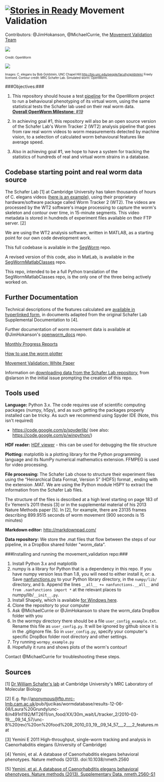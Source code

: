 [![Stories in Ready](https://badge.waffle.io/openworm/movement_validation.png?label=ready&title=Ready)](https://waffle.io/openworm/movement_validation)
Movement Validation
===================

Contributors: @JimHokanson, @MichaelCurrie, the [Movement Validation Team](https://github.com/orgs/openworm/teams/movement-validation)

![](https://github.com/openworm/movement_validation/blob/master/documentation/images/Validation%20Strategy.png?raw=true)

<sub><sup>Credit: OpenWorm</sub></sup>
     
![](https://github.com/openworm/movement_validation/blob/master/documentation/images/Test%20process.png?raw=true)

<sub><sup>Images: C. elegans by Bob Goldstein, UNC Chapel Hill http://bio.unc.edu/people/faculty/goldstein/  Freely licensed. Contour credit: MRC Schafer Lab.  Simulated worm: OpenWorm.</sub></sup>

###Objectives:###

1. This repository should house a test [pipeline](https://github.com/MichaelCurrie/movement_validation/blob/master/documentation/Processing%20Pipeline.md) for the OpenWorm project to run a behavioural phenotyping of its virtual worm, using the same statistical tests the Schafer lab used on their real worm data.  
[**Overall OpenWorm Milestone**: *#19*](https://github.com/openworm/OpenWorm/issues?milestone=19&state=open)  

2. In achieving goal #1, this repository will also be an open source version of the Schafer Lab's Worm Tracker 2 (WT2) analysis pipeline that goes from raw real worm videos to worm measurements detected by machine vision, to a selection of calculated worm behavioural features like average speed.

3. Also in achieving goal #1, we hope to have a system for tracking the statistics of hundreds of real and virtual worm strains in a database.


## Codebase starting point and real worm data source ##

The Schafer Lab [1] at Cambridge University has taken thousands of hours of C. elegans videos ([here is an example](http://www.youtube.com/watch?v=5FAiSgl55p0)), using their proprietary hardware/software package called Worm Tracker 2 (WT2).  The videos are processed by the WT2 software's image processing to capture the worm's skeleton and contour over time, in 15-minute segments.  This video metadata is stored in hundreds of experiment files available on their FTP server. [2]

We are using the WT2 analysis software, written in MATLAB, as a starting point for our own code development work.

This full codebase is available in the [SegWorm](https://github.com/openworm/SegWorm) repo.

A revised version of this code, also in MatLab, is available in the [SegWormMatlabClasses](https://github.com/JimHokanson/SegwormMatlabClasses/) repo.

This repo, intended to be a full Python translation of the SegWormMatlabClasses repo, is the only one of the three being actively worked on.


## Further Documentation ##

Technical descriptions of the features calculated are [available in hyperlinked form](https://github.com/openworm/movement_validation/blob/master/documentation/Yemini%20Supplemental%20Data/Schafer%20Lab%20Feature%20Descriptions.md), in documents adapted from the original Schafer Lab Supplemental Documentation to [4].

Further documentation of worm movement data is available at @JimHokanson's [openworm_docs](https://github.com/JimHokanson/openworm_docs/tree/master/Projects/Movement) repo.

[Monthly Progress Reports](https://drive.google.com/folderview?id=0B9dU7zPD0s_LMm5RMGZGX2JEeGc&usp=sharing)

[How to use the worm plotter](https://github.com/openworm/movement_validation/blob/master/documentation/How%20to%20use%20WormPlotter.md)

[Movement Validation: White Paper](https://github.com/openworm/movement_validation/blob/master/documentation/Movement%20Validation%20White%20Paper.md)

Information on [downloading data from the Schafer Lab repository](https://github.com/openworm/OpenWorm/issues/82), from @slarson in the initial issue prompting the creation of this repo.


## Tools used ##

**Language:** Python 3.x.  The code requires use of scientific computing packages (numpy, h5py), and as such getting the packages properly installed can be tricky. As such we recommend using Spyder IDE (Note, this isn't required)
- https://code.google.com/p/spyderlib/ (see also: https://code.google.com/p/winpython/)

**HDF reader:** [HDF viewer](http://www.hdfgroup.org/hdf-java-html/hdfview/) - this can be used for debugging the file structure

**Plotting:** matplotlib is a plotting library for the Python programming language and its NumPy numerical mathematics extension.  FFMPEG is used for video processing.

**File processing:** The Schafer Lab chose to structure their experiment files using the  “Heirarchical Data Format, Version 5” (HDF5) format , ending with the extension .MAT.  We are using the Python module H5PY to extract the information from the Schafer Lab files.

The structure of the files is described at a high level starting on page 183 of Ev Yemeni’s 2011 thesis [3] or in the supplemental material of his 2013 Nature Methods paper [5].  In [2], for example, there are 23135 frames describing 899.9515 seconds of worm movement (900 seconds is 15 minutes)

**Markdown editor:** http://markdownpad.com/

**Data repository:** We store the .mat files that flow between the steps of our pipeline, in a DropBox shared folder "worm_data".

###Installing and running the movement_validation repo:###
1. Install Python 3.x and matplotlib
2. numpy is a library for Python that is a dependency in this repo.  If you have numpy version less than 1.8, you will need to either install it, or:
     a. Save [nanfunctions.py](https://github.com/numpy/numpy/blob/0cfa4ed4ee39aaa94e4059c6394a4ed75a8e3d6c/numpy/lib/nanfunctions.py) to your Python library directory, in the `numpy/lib/` directory, and
     b. Append the lines ```__all__ += nanfunctions.__all__``` and ```from .nanfunctions import *``` at the relevant places to numpy/lib/```__init__.py```.
3. Install Shapely, which is available [for Windows here](http://www.lfd.uci.edu/~gohlke/pythonlibs/).
4. Clone the repository to your computer
5. Ask @MichaelCurrie or @JimHokanson to share the worm_data DropBox folder with you
6. In the wormpy directory there should be a file `user_config_example.txt`.  Rename this file as `user_config.py`.  It will be ignored by github since it is in the .gitignore file.  So in `user_config.py`, specify your computer's specific DropBox folder root directory and other settings.
7. Try running `wormpy_example.py`
8. Hopefully it runs and shows plots of the worm's contour!

Contact @MichaelCurrie for troubleshooting these steps.

## Sources ##

[1] [Dr William Schafer's lab](http://www2.mrc-lmb.cam.ac.uk/groups/wschafer/) at Cambridge University's MRC Laboratory of Molecular Biology

[2] E.g. ftp://anonymous@ftp.mrc-lmb.cam.ac.uk/pub/tjucikas/wormdatabase/results-12-06-08/Laura%20Grundy/unc-8/n491n1192/MT2611/on_food/XX/30m_wait/L/tracker_2/2010-03-19___09_14_57/unc-8%20(rev)%20on%20food%20R_2010_03_19__09_14_57___2___2_features.mat

[3] Yemini E 2011 High-throughput, single-worm tracking and analysis in Caenorhabditis elegans (University of Cambridge)

[4] Yemini, et al.  A database of Caenorhabditis elegans behavioral phenotypes. Nature methods (2013). doi:10.1038/nmeth.2560

[5] [Yemini, et al.  A database of Caenorhabditis elegans behavioral phenotypes. Nature methods (2013).  Supplementary Data.  nmeth.2560-S1](http://www.nature.com/nmeth/journal/v10/n9/extref/nmeth.2560-S1.pdf)
